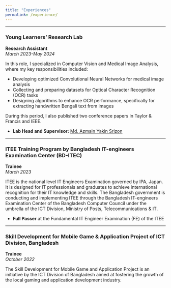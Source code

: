```yaml
---
title: "Experiences"
permalink: /experience/
---
```


---

### Young Learners’ Research Lab
**Research Assistant**  
*March 2023-May 2024*

In this role, I specialized in Computer Vision and Medical Image Analysis, where my key responsibilities included:

- Developing optimized Convolutional Neural Networks for medical image analysis
- Collecting and preparing datasets for Optical Character Recognition (OCR) tasks
- Designing algorithms to enhance OCR performance, specifically for extracting handwritten Bengali text from images

During this period, I also published two conference papers in Taylor & Francis and IEEE.
- **Lab Head and Supervisor:** [Md. Azmain Yakin Srizon](https://www.ruet.ac.bd/azmainsrizon)

---

### ITEE Training Program by Bangladesh IT-engineers Examination Center (BD-ITEC)
**Trainee**  
*March 2023*  

ITEE is the national level IT Engineers Examination governed by IPA, Japan. It is designed for IT professionals and graduates to achieve international recognition for their IT knowledge and skills. The Bangladesh government is conducting and implementing ITEE through the Bangladesh IT-engineers Examination Center of the Bangladesh Computer Council under the umbrella of the ICT Division, Ministry of Posts, Telecommunications & IT.
- **Full Passer** at the Fundamental IT Engineer Examination (FE) of the ITEE

---

### Skill Development for Mobile Game & Application Project of ICT Division, Bangladesh
**Trainee**  
*October 2022*  

The Skill Development for Mobile Game and Application Project is an initiative by the ICT Division of Bangladesh aimed at fostering the growth of the local gaming and application development industry.



